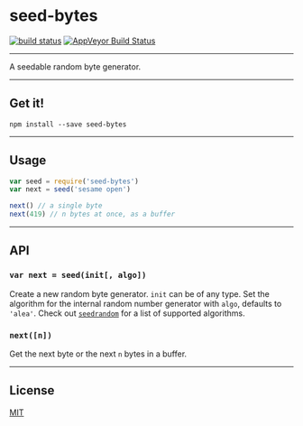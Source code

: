 # seed-bytes

[![build status](http://img.shields.io/travis/chiefbiiko/seed-bytes.svg?style=flat)](http://travis-ci.org/chiefbiiko/seed-bytes) [![AppVeyor Build Status](https://ci.appveyor.com/api/projects/status/github/chiefbiiko/seed-bytes?branch=master&svg=true)](https://ci.appveyor.com/project/chiefbiiko/seed-bytes)

***

A seedable random byte generator.

***

## Get it!

```
npm install --save seed-bytes
```

***

## Usage

``` js
var seed = require('seed-bytes')
var next = seed('sesame open')

next() // a single byte
next(419) // n bytes at once, as a buffer
```

***

## API

### `var next = seed(init[, algo])`

Create a new random byte generator. `init` can be of any type. Set the algorithm for the internal random number generator with `algo`, defaults to `'alea'`. Check out  [`seedrandom`](https://github.com/davidbau/seedrandom#other-fast-prng-algorithms) for a list of supported algorithms.

### `next([n])`

Get the next byte or the next `n` bytes in a buffer.

***

## License

[MIT](./license.md)
